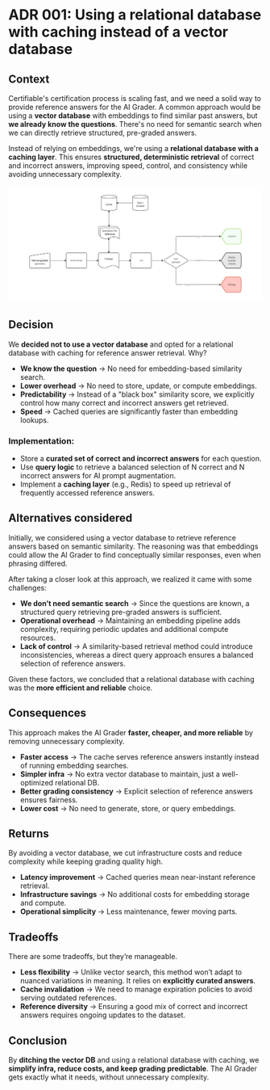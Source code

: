 # ADR 001: Using a relational database with caching instead of a vector database

## Context

Certifiable's certification process is scaling fast, and we need a solid way to provide reference answers for the AI Grader. A common approach would be using a **vector database** with embeddings to find similar past answers, but **we already know the questions**. There's no need for semantic search when we can directly retrieve structured, pre-graded answers.

Instead of relying on embeddings, we're using a **relational database with a caching layer**. This ensures **structured, deterministic retrieval** of correct and incorrect answers, improving speed, control, and consistency while avoiding unnecessary complexity.

![001-test-1-database](../images/001-test-1-database.jpg)

## Decision

We **decided not to use a vector database** and opted for a relational database with caching for reference answer retrieval. Why? 

- **We know the question** → No need for embedding-based similarity search.
- **Lower overhead** → No need to store, update, or compute embeddings.
- **Predictability** → Instead of a "black box" similarity score, we explicitly control how many correct and incorrect answers get retrieved.
- **Speed** → Cached queries are significantly faster than embedding lookups.

### Implementation:

- Store a **curated set of correct and incorrect answers** for each question.
- Use **query logic** to retrieve a balanced selection of N correct and N incorrect answers for AI prompt augmentation.
- Implement a **caching layer** (e.g., Redis) to speed up retrieval of frequently accessed reference answers.

## Alternatives considered

Initially, we considered using a vector database to retrieve reference answers based on semantic similarity. The reasoning was that embeddings could allow the AI Grader to find conceptually similar responses, even when phrasing differed.

After taking a closer look at this approach, we realized it came with some challenges:

- **We don’t need semantic search** → Since the questions are known, a structured query retrieving pre-graded answers is sufficient.
- **Operational overhead** → Maintaining an embedding pipeline adds complexity, requiring periodic updates and additional compute resources.
- **Lack of control** → A similarity-based retrieval method could introduce inconsistencies, whereas a direct query approach ensures a balanced selection of reference answers.

Given these factors, we concluded that a relational database with caching was the **more efficient and reliable** choice.

## Consequences

This approach makes the AI Grader **faster, cheaper, and more reliable** by removing unnecessary complexity.

- **Faster access** → The cache serves reference answers instantly instead of running embedding searches.
- **Simpler infra** → No extra vector database to maintain, just a well-optimized relational DB.
- **Better grading consistency** → Explicit selection of reference answers ensures fairness.
- **Lower cost** → No need to generate, store, or query embeddings.

## Returns

By avoiding a vector database, we cut infrastructure costs and reduce complexity while keeping grading quality high.

- **Latency improvement** → Cached queries mean near-instant reference retrieval.
- **Infrastructure savings** → No additional costs for embedding storage and compute.
- **Operational simplicity** → Less maintenance, fewer moving parts.

## Tradeoffs

There are some tradeoffs, but they’re manageable.

- **Less flexibility** → Unlike vector search, this method won’t adapt to nuanced variations in meaning. It relies on **explicitly curated answers**.
- **Cache invalidation** → We need to manage expiration policies to avoid serving outdated references.
- **Reference diversity** → Ensuring a good mix of correct and incorrect answers requires ongoing updates to the dataset.

## Conclusion

By **ditching the vector DB** and using a relational database with caching, we **simplify infra, reduce costs, and keep grading predictable**. The AI Grader gets exactly what it needs, without unnecessary complexity.
